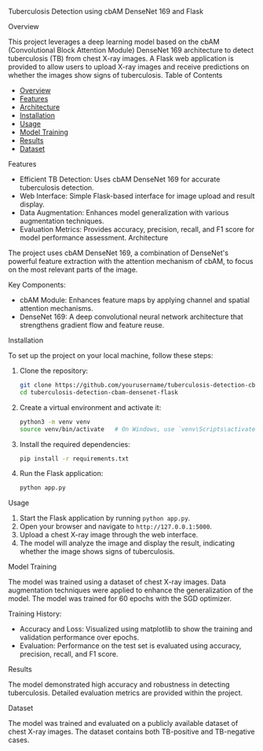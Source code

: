
Tuberculosis Detection using cbAM DenseNet 169 and Flask

 Overview

This project leverages a deep learning model based on the cbAM (Convolutional Block Attention Module) DenseNet 169 architecture to detect tuberculosis (TB) from chest X-ray images. A Flask web application is provided to allow users to upload X-ray images and receive predictions on whether the images show signs of tuberculosis.
 Table of Contents

- [Overview](#overview)
- [Features](#features)
- [Architecture](#architecture)
- [Installation](#installation)
- [Usage](#usage)
- [Model Training](#model-training)
- [Results](#results)
- [Dataset](#dataset)


 Features

- Efficient TB Detection: Uses cbAM DenseNet 169 for accurate tuberculosis detection.
- Web Interface: Simple Flask-based interface for image upload and result display.
- Data Augmentation: Enhances model generalization with various augmentation techniques.
- Evaluation Metrics: Provides accuracy, precision, recall, and F1 score for model performance assessment.
Architecture

The project uses cbAM DenseNet 169, a combination of DenseNet's powerful feature extraction with the attention mechanism of cbAM, to focus on the most relevant parts of the image. 

Key Components:
- cbAM Module: Enhances feature maps by applying channel and spatial attention mechanisms.
- DenseNet 169: A deep convolutional neural network architecture that strengthens gradient flow and feature reuse.

Installation

To set up the project on your local machine, follow these steps:

1. Clone the repository:
    ```bash
    git clone https://github.com/yourusername/tuberculosis-detection-cbam-densenet-flask.git
    cd tuberculosis-detection-cbam-densenet-flask
    ```

2. Create a virtual environment and activate it:
    ```bash
    python3 -m venv venv
    source venv/bin/activate   # On Windows, use `venv\Scripts\activate`
    ```

3. Install the required dependencies:
    ```bash
    pip install -r requirements.txt
    ```

4. Run the Flask application:
    ```bash
    python app.py
    ```

Usage

1. Start the Flask application by running `python app.py`.
2. Open your browser and navigate to `http://127.0.0.1:5000`.
3. Upload a chest X-ray image through the web interface.
4. The model will analyze the image and display the result, indicating whether the image shows signs of tuberculosis.

Model Training

The model was trained using a dataset of chest X-ray images. Data augmentation techniques were applied to enhance the generalization of the model. The model was trained for 60 epochs with the SGD optimizer.

Training History:
- Accuracy and Loss: Visualized using matplotlib to show the training and validation performance over epochs.
- Evaluation: Performance on the test set is evaluated using accuracy, precision, recall, and F1 score.

 Results

The model demonstrated high accuracy and robustness in detecting tuberculosis. Detailed evaluation metrics are provided within the project.

 Dataset

The model was trained and evaluated on a publicly available dataset of chest X-ray images. The dataset contains both TB-positive and TB-negative cases. 

